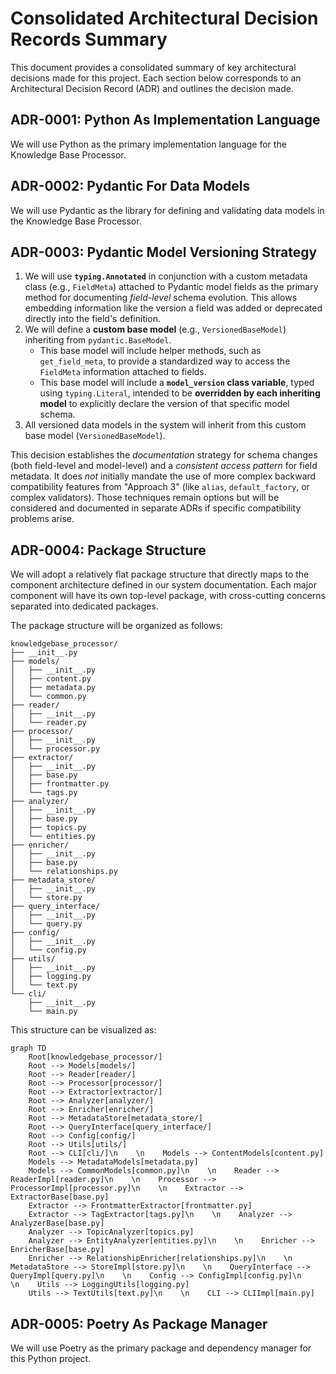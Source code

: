 # Consolidated Architectural Decision Records Summary

This document provides a consolidated summary of key architectural decisions made for this project. Each section below corresponds to an Architectural Decision Record (ADR) and outlines the decision made.

## ADR-0001: Python As Implementation Language

We will use Python as the primary implementation language for the Knowledge Base Processor.

## ADR-0002: Pydantic For Data Models

We will use Pydantic as the library for defining and validating data models in the Knowledge Base Processor.

## ADR-0003: Pydantic Model Versioning Strategy

1.  We will use **`typing.Annotated`** in conjunction with a custom metadata class (e.g., `FieldMeta`) attached to Pydantic model fields as the primary method for documenting *field-level* schema evolution. This allows embedding information like the version a field was added or deprecated directly into the field's definition.
2.  We will define a **custom base model** (e.g., `VersionedBaseModel`) inheriting from `pydantic.BaseModel`.
    * This base model will include helper methods, such as `get_field_meta`, to provide a standardized way to access the `FieldMeta` information attached to fields.
    * This base model will include a **`model_version` class variable**, typed using `typing.Literal`, intended to be **overridden by each inheriting model** to explicitly declare the version of that specific model schema.
3.  All versioned data models in the system will inherit from this custom base model (`VersionedBaseModel`).

This decision establishes the *documentation* strategy for schema changes (both field-level and model-level) and a *consistent access pattern* for field metadata. It does *not* initially mandate the use of more complex backward compatibility features from "Approach 3" (like `alias`, `default_factory`, or complex validators). Those techniques remain options but will be considered and documented in separate ADRs if specific compatibility problems arise.

## ADR-0004: Package Structure

We will adopt a relatively flat package structure that directly maps to the component architecture defined in our system documentation. Each major component will have its own top-level package, with cross-cutting concerns separated into dedicated packages.

The package structure will be organized as follows:

```
knowledgebase_processor/
├── __init__.py
├── models/
│   ├── __init__.py
│   ├── content.py
│   ├── metadata.py
│   └── common.py
├── reader/
│   ├── __init__.py
│   └── reader.py
├── processor/
│   ├── __init__.py
│   └── processor.py
├── extractor/
│   ├── __init__.py
│   ├── base.py
│   ├── frontmatter.py
│   └── tags.py
├── analyzer/
│   ├── __init__.py
│   ├── base.py
│   ├── topics.py
│   └── entities.py
├── enricher/
│   ├── __init__.py
│   ├── base.py
│   └── relationships.py
├── metadata_store/
│   ├── __init__.py
│   └── store.py
├── query_interface/
│   ├── __init__.py
│   └── query.py
├── config/
│   ├── __init__.py
│   └── config.py
├── utils/
│   ├── __init__.py
│   ├── logging.py
│   └── text.py
└── cli/
    ├── __init__.py
    └── main.py
```

This structure can be visualized as:

```mermaid
graph TD
    Root[knowledgebase_processor/]
    Root --> Models[models/]
    Root --> Reader[reader/]
    Root --> Processor[processor/]
    Root --> Extractor[extractor/]
    Root --> Analyzer[analyzer/]
    Root --> Enricher[enricher/]
    Root --> MetadataStore[metadata_store/]
    Root --> QueryInterface[query_interface/]
    Root --> Config[config/]
    Root --> Utils[utils/]
    Root --> CLI[cli/]\n    \n    Models --> ContentModels[content.py]
    Models --> MetadataModels[metadata.py]
    Models --> CommonModels[common.py]\n    \n    Reader --> ReaderImpl[reader.py]\n    \n    Processor --> ProcessorImpl[processor.py]\n    \n    Extractor --> ExtractorBase[base.py]
    Extractor --> FrontmatterExtractor[frontmatter.py]
    Extractor --> TagExtractor[tags.py]\n    \n    Analyzer --> AnalyzerBase[base.py]
    Analyzer --> TopicAnalyzer[topics.py]
    Analyzer --> EntityAnalyzer[entities.py]\n    \n    Enricher --> EnricherBase[base.py]
    Enricher --> RelationshipEnricher[relationships.py]\n    \n    MetadataStore --> StoreImpl[store.py]\n    \n    QueryInterface --> QueryImpl[query.py]\n    \n    Config --> ConfigImpl[config.py]\n    \n    Utils --> LoggingUtils[logging.py]
    Utils --> TextUtils[text.py]\n    \n    CLI --> CLIImpl[main.py]
```

## ADR-0005: Poetry As Package Manager

We will use Poetry as the primary package and dependency manager for this Python project.